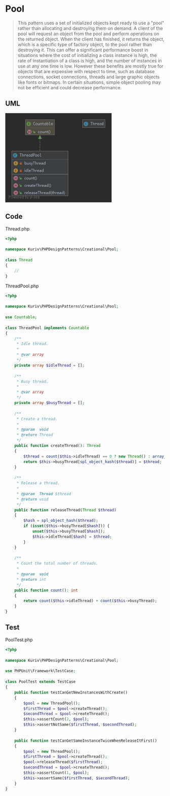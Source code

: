 # Pool

> This pattern uses a set of initialized objects kept ready to use a "pool" rather than allocating and destroying them on demand. A client of the pool will request an object from the pool and perform operations on the returned object. When the client has finished, it returns the object, which is a specific type of factory object, to the pool rather than destroying it. This can offer a significant performance boost in situations where the cost of initializing a class instance is high, the rate of instantiation of a class is high, and the number of instances in use at any one time is low. However these benefits are mostly true for objects that are expensive with respect to time, such as database connections, socket connections, threads and large graphic objects like fonts or bitmaps. In certain situations, simple object pooling may not be efficient and could decrease performance.

## UML

![Pool](Pool.png)

## Code

Thread.php

```php
<?php

namespace Kuriv\PHPDesignPatterns\Creational\Pool;

class Thread
{
    //
}

```

ThreadPool.php

```php
<?php

namespace Kuriv\PHPDesignPatterns\Creational\Pool;

use Countable;

class ThreadPool implements Countable
{
    /**
     * Idle thread.
     *
     * @var array
     */
    private array $idleThread = [];

    /**
     * Busy thread.
     *
     * @var array
     */
    private array $busyThread = [];

    /**
     * Create a thread.
     *
     * @param  void
     * @return Thread
     */
    public function createThread(): Thread
    {
        $thread = count($this->idleThread) == 0 ? new Thread() : array_pop($this->idleThread);
        return $this->busyThread[spl_object_hash($thread)] = $thread;
    }

    /**
     * Release a thread.
     *
     * @param  Thread $thread
     * @return void
     */
    public function releaseThread(Thread $thread)
    {
        $hash = spl_object_hash($thread);
        if (isset($this->busyThread[$hash])) {
            unset($this->busyThread[$hash]);
            $this->idleThread[$hash] = $thread;
        }
    }

    /**
     * Count the total number of threads.
     *
     * @param  void
     * @return int
     */
    public function count(): int
    {
        return count($this->idleThread) + count($this->busyThread);
    }
}

```

## Test

PoolTest.php

```php
<?php

namespace Kuriv\PHPDesignPatterns\Creational\Pool;

use PHPUnit\Framework\TestCase;

class PoolTest extends TestCase
{
    public function testCanGetNewInstancesWithCreate()
    {
        $pool = new ThreadPool();
        $firstThread = $pool->createThread();
        $secondThread = $pool->createThread();
        $this->assertCount(2, $pool);
        $this->assertNotSame($firstThread, $secondThread);
    }

    public function testCanGetSameInstanceTwiceWhenReleaseItFirst()
    {
        $pool = new ThreadPool();
        $firstThread = $pool->createThread();
        $pool->releaseThread($firstThread);
        $secondThread = $pool->createThread();
        $this->assertCount(1, $pool);
        $this->assertSame($firstThread, $secondThread);
    }
}

```

